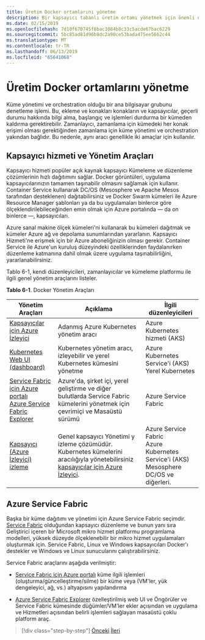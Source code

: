 ```yaml
---
title: Üretim Docker ortamlarını yönetme
description: Bir kapsayıcı tabanlı üretim ortamı yönetmek için önemli noktaları tanışın.
ms.date: 02/15/2019
ms.openlocfilehash: 7d10f670745f8bac1084b8c33c5acde67bac6229
ms.sourcegitcommit: 5bc85ad81d96b8dc2a90ce53bada475ee5662c44
ms.translationtype: MT
ms.contentlocale: tr-TR
ms.lasthandoff: 06/13/2019
ms.locfileid: "65641068"
---
```

# <a name="manage-production-docker-environments"></a>Üretim Docker ortamlarını yönetme

Küme yönetimi ve orchestration olduğu bir ana bilgisayar grubunu denetleme işlemi. Bu, ekleme ve konakları konakların ve kapsayıcılar, geçerli durumu hakkında bilgi alma, başlangıç ve işlemleri durdurma bir kümeden kaldırma gerektirebilir. Zamanlayıcı, zamanlama için kümedeki her konak erişimi olması gerektiğinden zamanlama için küme yönetimi ve orchestration yakından bağlıdır. Bu nedenle, aynı aracı genellikle iki amaçlar için kullanılır.

## <a name="container-service-and-management-tools"></a>Kapsayıcı hizmeti ve Yönetim Araçları

Kapsayıcı hizmeti popüler açık kaynak kapsayıcı Kümeleme ve düzenleme çözümlerinin hızlı dağıtımını sağlar. Docker görüntüleri, uygulama kapsayıcılarınızın tamamen taşınabilir olmasını sağlamak için kullanır. Container Service kullanarak DC/OS (Mesosphere ve Apache Mesos tarafından desteklenen) dağıtabilirsiniz ve Docker Swarm kümeleri ile Azure Resource Manager şablonları ya da bu uygulamaları binlerce göre ölçeklendirilebileceğinden emin olmak için Azure portalında — da on binlerce —, kapsayıcıları.

Azure sanal makine ölçek kümeleri'ni kullanarak bu kümeleri dağıtmak ve kümeler Azure ağ ve depolama sunumlarından yararlanın. Kapsayıcı Hizmeti'ne erişmek için bir Azure aboneliğinizin olması gerekir. Container Service ile Azure'un kuruluş düzeyindeki özelliklerinden faydalanırken düzenleme katmanına dahil olmak üzere uygulama taşınabilirliğini, yararlanabilirsiniz.

Tablo 6-1, kendi düzenleyicileri, zamanlayıcılar ve kümeleme platformu ile ilgili genel yönetim araçlarını listeler.

**Tablo 6-1**. Docker Yönetim Araçları

| Yönetim Araçları | Açıklama | İlgili düzenleyicileri |
|------------------|-------------|-----------------------|
| [Kapsayıcılar için Azure İzleyici](https://docs.microsoft.com/azure/monitoring/monitoring-container-insights-overview) | Adanmış Azure Kubernetes yönetim aracı | Azure Kubernetes hizmeti (AKS) |
| [Kubernetes Web UI (dashboard)](https://kubernetes.io/docs/tasks/access-application-cluster/web-ui-dashboard/) | Kubernetes yönetim aracı, izleyebilir ve yerel Kubernetes kümesini yönetme | Azure Kubernetes Service'i (AKS)<br/>Yerel Kubernetes |
| [Service Fabric için Azure portalı](https://docs.microsoft.com/azure/service-fabric/service-fabric-cluster-creation-via-portal)<br/>[Azure Service Fabric Explorer](https://docs.microsoft.com/azure/service-fabric/service-fabric-visualizing-your-cluster) | Azure'da, şirket içi, yerel geliştirme ve diğer bulutlarda Service Fabric kümelerini yönetmek için çevrimiçi ve Masaüstü sürümü | Azure Service Fabric |
| [Kapsayıcı (Azure İzleyici) izleme](https://docs.microsoft.com/azure/azure-monitor/insights/containers) | Genel kapsayıcı Yönetimi y izleme çözümüdür. Kubernetes kümelerini aracılığıyla yönetebilirsiniz [kapsayıcılar için Azure İzleyici](https://docs.microsoft.com/azure/monitoring/monitoring-container-insights-overview). | Azure Service Fabric<br/>Azure Kubernetes Service'i (AKS)<br/>Mesosphere DC/OS ve diğerleri. |

## <a name="azure-service-fabric"></a>Azure Service Fabric

Başka bir küme dağıtımı ve yönetimi için Azure Service Fabric seçimdir. [Service Fabric](https://azure.microsoft.com/services/service-fabric/) olduğundan kapsayıcı düzenleme ve bunun yanı sıra Geliştirici içeren bir Microsoft mikro hizmet platformu programlama modelleri, yüksek düzeyde ölçeklenebilir bir mikro hizmet uygulamaları oluşturmak için. Service Fabric, Linux ve Windows kapsayıcıları Docker'ı destekler ve Windows ve Linux sunucularını çalıştırabilirsiniz.

Service Fabric araçlarını aşağıda verilmiştir:

- [Service Fabric için Azure portalı](https://docs.microsoft.com/azure/service-fabric/service-fabric-cluster-creation-via-portal) küme ilgili işlemleri (oluşturma/güncelleştirme/silme) bir küme veya (VM'ler, yük dengeleyici, ağ, vs.) altyapısını yapılandırma

- [Azure Service Fabric Explorer](https://docs.microsoft.com/azure/service-fabric/service-fabric-visualizing-your-cluster) özelleştirilmiş web UI ve Öngörüler ve Service Fabric kümesinde düğümler/VM'ler ekler açısından ve uygulama ve Hizmetleri açısından belirli işlemleri sağlayan masaüstü çoklu platform araç.

>[!div class="step-by-step"]
>[Önceki](run-microservices-based-applications-in-production.md)
>[İleri](monitor-containerized-application-services.md)
